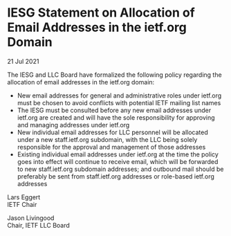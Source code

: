 IESG Statement on Allocation of Email Addresses in the ietf.org Domain
======================================================================

21 Jul 2021

The IESG and LLC Board have formalized the following policy regarding the allocation of email addresses in the ietf.org domain:

* New email addresses for general and administrative roles under ietf.org must be chosen to avoid conflicts with potential IETF mailing list names
* The IESG must be consulted before any new email addresses under ietf.org are created and will have the sole responsibility for approving and managing addresses under ietf.org
* New individual email addresses for LLC personnel will be allocated under a new staff.ietf.org subdomain, with the LLC being solely responsible for the approval and management of those addresses
* Existing individual email addresses under ietf.org at the time the policy goes into effect will continue to receive email, which will be forwarded to new staff.ietf.org subdomain addresses; and outbound mail should be preferably be sent from staff.ietf.org addresses or role-based ietf.org addresses

Lars Eggert  
IETF Chair  
  


Jason Livingood  
Chair, IETF LLC Board

